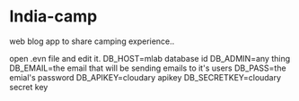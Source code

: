 # India-camp
web blog app to share camping experience..

open .evn file and edit it.
DB_HOST=mlab database id
DB_ADMIN=any thing
DB_EMAIL=the email that will be sending emails to it's users
DB_PASS=the emial's password
DB_APIKEY=cloudary apikey
DB_SECRETKEY=cloudary secret key
